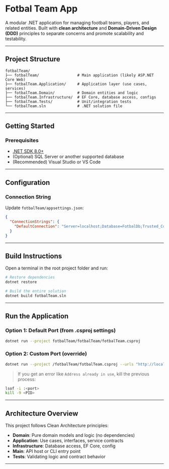# Fotbal Team App

A modular .NET application for managing football teams, players, and related entities. Built with **clean architecture** and **Domain-Driven Design (DDD)** principles to separate concerns and promote scalability and testability.

---

## Project Structure

```
fotbalTeam/
├── fotbalTeam/                 # Main application (likely ASP.NET Core Web)
├── fotbalTeam.Application/     # Application layer (use cases, services)
├── fotbalTeam.Domain/          # Domain entities and logic
├── fotbalTeam.Infrastructure/  # EF Core, database access, configs
├── fotbalTeam.Tests/           # Unit/integration tests
└── fotbalTeam.sln              # .NET solution file
```

---

## Getting Started

### Prerequisites

- [.NET SDK 8.0+](https://dotnet.microsoft.com/en-us/download)
- (Optional) SQL Server or another supported database
- (Recommended) Visual Studio or VS Code

---

## Configuration

### Connection String

Update `fotbalTeam/appsettings.json`:

```json
{
  "ConnectionStrings": {
    "DefaultConnection": "Server=localhost;Database=FotbalDb;Trusted_Connection=True;"
  }
}
```

---

## Build Instructions

Open a terminal in the root project folder and run:

```bash
# Restore dependencies
dotnet restore

# Build the entire solution
dotnet build fotbalTeam.sln
```

---

## Run the Application

### Option 1: Default Port (from .csproj settings)

```bash
dotnet run --project fotbalTeam/fotbalTeam/fotbalTeam.csproj
```

### Option 2: Custom Port (override)

```bash
dotnet run --project /fotbalTeam/fotbalTeam.csproj --urls "http://localhost:5200"
```

> If you get an error like `Address already in use`, kill the previous process:
```bash
lsof -i :<port>
kill -9 <PID>
```

---

## Architecture Overview

This project follows Clean Architecture principles:

- **Domain**: Pure domain models and logic (no dependencies)
- **Application**: Use cases, interfaces, service contracts
- **Infrastructure**: Database access, EF Core, config
- **Main**: API host or CLI entry point
- **Tests**: Validating logic and contract behavior

---
